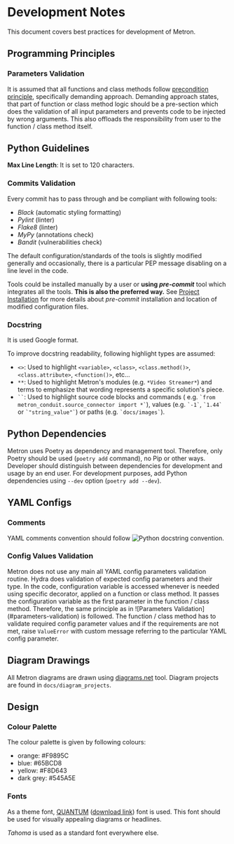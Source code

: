 # Development Notes

This document covers best practices for development of Metron.

## Programming Principles

### Parameters Validation

It is assumed that all functions and class methods follow
[precondition principle](https://en.wikipedia.org/wiki/Precondition), specifically demanding approach. Demanding
approach states, that part of function or class method logic should be a pre-section which does the validation of all
input parameters and prevents code to be injected by wrong arguments. This also offloads the responsibility from user to
the function / class method itself.

## Python Guidelines

**Max Line Length**: It is set to 120 characters.

### Commits Validation
Every commit has to pass through and be compliant with following tools:
- *Black* (automatic styling formatting)
- *Pylint* (linter)
- *Flake8* (linter)
- *MyPy* (annotations check)
- *Bandit* (vulnerabilities check)

The default configuration/standards of the tools is slightly modified generally and occasionally, there is a 
particular PEP message disabling on a line level in the code.

Tools could be installed manually by a user or **using *pre-commit*** tool which integrates all the tools. 
**This is also the preferred way.** See [Project Installation](../docs/project_installation.md) for more details about 
*pre-commit* installation and location of modified configuration files.

### Docstring

It is used Google format.

To improve docstring readability, following highlight types are assumed:

- `<>`: Used to highlight `<variable>`, `<class>`, `<class.method()>`, `<class.attribute>`, `<function()>`, etc...
- `**`: Used to highlight Metron's modules (e.g. `*Video Streamer*`) and terms to emphasize that wording represents a
  specific solution's piece.
- ``` `` ```: Used to highlight source code blocks and commands (
  e.g. `` `from metron_conduit.source_connector import *` ``), values (e.g. `` `-1` ``, `` `1.44` ``
  or `` `"string_value"` ``) or paths (e.g. `` `docs/images` ``).

## Python Dependencies

Metron uses Poetry as dependency and management tool. Therefore, only Poetry should be used (`poetry add` command), no
Pip or other ways. Developer should distinguish between dependencies for development and usage by an end user. For
development purposes, add Python dependencies using `--dev` option (`poetry add --dev`).

## YAML Configs

### Comments

YAML comments convention should follow ![Python docstring](#docstring) convention.

### Config Values Validation

Metron does not use any main all YAML config parameters validation routine. Hydra does validation of expected config
parameters and their type. In the code, configuration variable is accessed whenever is needed using specific decorator,
applied on a function or class method. It passes the configuration variable as the first parameter in the function /
class method. Therefore, the same principle as in ![Parameters Validation]
(#parameters-validation) is followed. The function / class method has to validate required config parameter values and
if the requirements are not met, raise `ValueError` with custom message referring to the particular YAML config
parameter.

## Diagram Drawings

All Metron diagrams are drawn using [diagrams.net](https://www.diagrams.net) tool. Diagram projects are found in
`docs/diagram_projects`.

## Design

### Colour Palette

The colour palette is given by following colours:

- orange: #F9895C
- blue: #65BCD8
- yellow: #F8D643
- dark grey: #545A5E

### Fonts

As a theme
font, [QUANTUM](https://www.behance.net/gallery/63174797/QUANTUM-FREE-FONT?tracking_source=project_owner_other_projects) ([download link](https://www.dafont.com/quantum-4.font))
font is used. This font should be used for visually appealing diagrams or headlines.

*Tahoma* is used as a standard font everywhere else.
